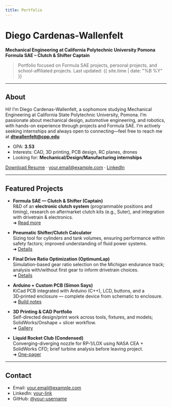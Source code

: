 ```yaml
---
title: Portfolio
---
```


# Diego Cardenas-Wallenfelt

**Mechanical Engineering at California Polytechnic University Pomona**  
**Formula SAE – Clutch & Shifter Captain**

> Portfolio focused on Formula SAE projects, personal projects, and school-affiliated projects. Last updated: {{ site.time | date: "%B %Y" }}

---

## About
Hi! I’m Diego Cardenas-Wallenfelt, a sophomore studying Mechanical Engineering at California State Polytechnic University, Pomona. I’m passionate about mechanical design, automotive engineering, and robotics, with hands-on experience through projects and Formula SAE. I’m actively seeking internships and always open to connecting—feel free to reach me at **dtwallenfelt@cpp.edu**

- GPA: **3.53**
- Interests: CAD, 3D printing, PCB design, RC planes, drones
- Looking for: **Mechanical/Design/Manufacturing internships**

[Download Resume](/resume/resume.pdf) · <a href="mailto:dtcardenaswallenfelt@gmail.com">your.email@example.com</a> · <a href="www.linkedin.com/in/diego-cardenas-wallenfelt-697046269" target="_blank">LinkedIn</a>

---

## Featured Projects

- **Formula SAE — Clutch & Shifter (Captain)**  
  R&D of an **electronic clutch system** (programmable positions and timing), research on aftermarket clutch kits (e.g., Suter), and integration with drivetrain & electronics.  
  ➜ [Read more](./projects/fsae.md)

- **Pneumatic Shifter/Clutch Calculator**  
  Sizing tool for cylinders and tank volumes, ensuring performance within safety factors; improved understanding of fluid power systems.  
  ➜ [Details](./projects/pneumatic-calculator.md)

- **Final Drive Ratio Optimization (OptimumLap)**  
  Simulation-based gear ratio selection on the Michigan endurance track; analysis with/without first gear to inform drivetrain choices.  
  ➜ [Details](./projects/final-drive.md)

- **Arduino + Custom PCB (Simon Says)**  
  KiCad PCB integrated with Arduino (C++), LCD, buttons, and a 3D‑printed enclosure — complete device from schematic to enclosure.  
  ➜ [Build notes](./projects/arduino-pcb.md)

- **3D Printing & CAD Portfolio**  
  Self-directed design/print work across tools, fixtures, and models; SolidWorks/Onshape + slicer workflow.  
  ➜ [Gallery](./projects/3d-printing.md)

- **Liquid Rocket Club (Condensed)**  
  Converging-diverging nozzle for RP‑1/LOX using NASA CEA + SolidWorks CFD; brief turbine analysis before leaving project.  
  ➜ [One-pager](./projects/rocket-nozzle.md)

---

## Contact
- Email: <a href="mailto:your.email@example.com">your.email@example.com</a>  
- LinkedIn: <a href="https://www.linkedin.com/in/your-link/" target="_blank">your-link</a>  
- GitHub: <a href="https://github.com/your-username" target="_blank">@your-username</a>
